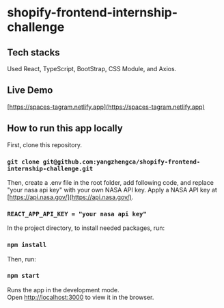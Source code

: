 # shopify-frontend-internship-challenge

## Tech stacks
Used React, TypeScript, BootStrap, CSS Module, and Axios.

## Live Demo
[https://spaces-tagram.netlify.app](https://spaces-tagram.netlify.app)


## How to run this app locally

First, clone this repository.

### `git clone git@github.com:yangzhengca/shopify-frontend-internship-challenge.git`

Then, create a .env file in the root folder, add following code, and replace "your nasa api key" with your own NASA API key. Apply a NASA API key at [https://api.nasa.gov/](https://api.nasa.gov/).

### `REACT_APP_API_KEY = "your nasa api key"`


In the project directory, to install needed packages, run:

### `npm install`

Then, run: 

### `npm start`

Runs the app in the development mode.\
Open [http://localhost:3000](http://localhost:3000) to view it in the browser.


